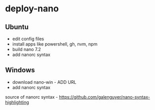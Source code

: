 # deploy-nano

## Ubuntu
- edit config files
- install apps like powershell, gh, nvm, npm
- build nano 7.2
- add nanorc syntax

## Windows
- download nano-win - ADD URL
- add nanorc syntax

source of nanorc syntax - https://github.com/galenguyer/nano-syntax-highlighting

